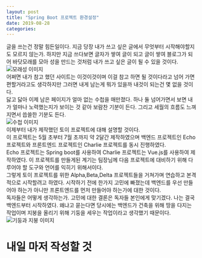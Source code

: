 ```yaml
---
layout: post
title: "Spring Boot 프로젝트 환경설정"
date: 2019-08-28
categories:
---
```

글을 쓰는건 정말 힘든일이다. 지금 당장 내가 쓰고 싶은 글에서 무엇부터 시작해야할지도 모르지 않는가. 하지만 지금 쓰다보면 글자가 쌓여 글이 되고 글이 쌓여 블로그가 되어 바닷모래를 모아 성을 만드는 것처럼 내가 쓰고 싶은 글이 될 수 있을 것이다. 
<br>
![모래성 이미지]()
<br>
어쩌면 내가 참고 했던 사이트는 이것이것이며 이걸 참고 하면 될 것이다라고 넘어 가면 편할거라고도 생각하지만 그러면 내게 남는게 뭐가 있을까 내것이 되는건 몇 없을 것이다. 
<br>
닳고 닳아 이제 남은 페이지가 얼마 없는 수첩을 매만졌다. 하나 둘 넘어가면서 보면 내가 얼마나 노력했는지가 보이는 것 같아 보람찬 기분이 든다. 그리고 세월의 흐름도 느껴지면서 씁쓸한 기분도 든다. 
<br>
![수첩 이미지]()
<br>
이제부터 내가 제작했던 토이 프로젝트에 대해 설명할 것이다. 
<br>
이 프로젝트는 5월 초부터 7월 초까지 약 2달간 제작하였으며 백엔드 프로젝트인 Echo 프로젝트와 프론트엔드 프로젝트인 Charlie 프로젝트를 동시 진행하였다.
<br>
Echo 프로젝트는 Spring boot를 사용하여 Charlie 프로젝트는 Vue.js를 사용하여 제작하였다. 이 프로젝트를 만들게된 계기는 팀장님께 다음 프로젝트에 대비하기 위해 다루어야 할 도구와 언어를 익히기 위해서이다. 
<br>
그렇게 토이 프로젝트를 위한 Alpha,Beta,Delta 프로젝트들을 거쳐가며 연습하고 본격적으로 시작할려고 하였다. 시작하기 전에 한가지 고민에 빠졌는데 백엔드를 우선 만들어야 하는가 아니만 프론트엔드를 먼저 만들어야 하는가에 대한 것이다.
<br>
독자들은 어떻게 생각하는가. 고민에 대한 결론은 독자들 본인에게 맞기겠다. 나는 결국 백엔드부터 시작하였다. 왜냐고 묻는다면 당시에는 백엔드가 건축을 위해 땅을 다지는 작업이며 지붕을 올리기 위해 기둥을 세우는 작업이라고 생각했기 때문이다.
<br>
![기둥과 지붕 이미지]()
<br>
<h1>내일 마저 작성할 것

